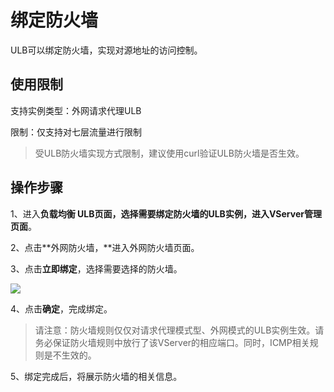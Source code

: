 

# 绑定防火墙

ULB可以绑定防火墙，实现对源地址的访问控制。

## 使用限制

支持实例类型：外网请求代理ULB

限制：仅支持对七层流量进行限制

> 受ULB防火墙实现方式限制，建议使用curl验证ULB防火墙是否生效。

## 操作步骤

1、进入**负载均衡 ULB页面，**选择需要绑定防火墙的ULB实例，进入**VServer管理页面**。

2、点击**外网防火墙，**进入外网防火墙页面。

3、点击**立即绑定**，选择需要选择的防火墙。

![](https://static.ucloud.cn/d685f475443c4a6680f4f14049c5a97c.png)

4、点击**确定**，完成绑定。

> 请注意：防火墙规则仅仅对请求代理模式型、外网模式的ULB实例生效。请务必保证防火墙规则中放行了该VServer的相应端口。同时，ICMP相关规则是不生效的。


5、绑定完成后，将展示防火墙的相关信息。

